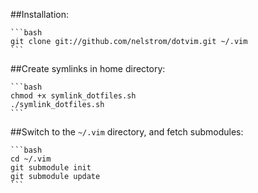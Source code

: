 ##Installation:

    ```bash
    git clone git://github.com/nelstrom/dotvim.git ~/.vim
    ```

##Create symlinks in home directory:

    ```bash
    chmod +x symlink_dotfiles.sh
    ./symlink_dotfiles.sh
    ```

##Switch to the `~/.vim` directory, and fetch submodules:

    ```bash
    cd ~/.vim
    git submodule init
    git submodule update
    ```
